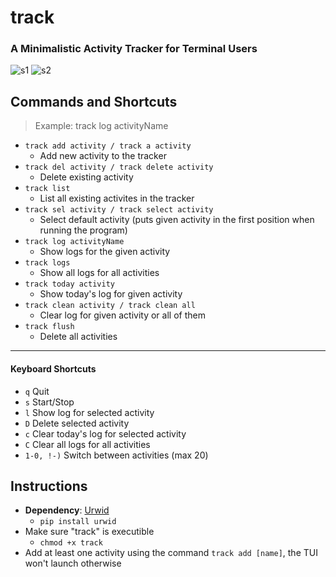 # track
### A Minimalistic Activity Tracker for Terminal Users
![s1](https://github.com/VoltaireNoir/track/blob/main/screenshots/ss1.png)
![s2](https://github.com/VoltaireNoir/track/blob/main/screenshots/ss2.png)

## Commands and Shortcuts
> Example: track log activityName
- `track add activity / track a activity`
  - Add new activity to the tracker
- `track del activity / track delete activity`
  - Delete existing activity
- `track list`
  - List all existing activites in the tracker
- `track sel activity / track select activity`
  - Select default activity (puts given activity in the first position when running the program)
- `track log activityName`
  - Show logs for the given activity
- `track logs`
  - Show all logs for all activities
- `track today activity`
  - Show today's log for given activity
- `track clean activity / track clean all`
  - Clear log for given activity or all of them
- `track flush`
  - Delete all activities
---
#### Keyboard Shortcuts
- `q` Quit
- `s` Start/Stop
- `l` Show log for selected activity
- `D` Delete selected activity
- `c` Clear today's log for selected activity
- `C` Clear all logs for all activities
- `1-0, !-)` Switch between activities (max 20)

## Instructions
- **Dependency**: [Urwid](https://pypi.org/project/urwid/)
  - `pip install urwid`
- Make sure "track" is executible
  - `chmod +x track`
- Add at least one activity using the command `track add [name]`, the TUI won't launch otherwise
